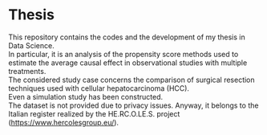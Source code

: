 # Thesis
This repository contains the codes and the development of my thesis in Data Science.  
In particular, it is an analysis of the propensity score methods used to estimate the average causal effect in observational studies with multiple treatments.  
The considered study case concerns the comparison of surgical resection techniques used with cellular hepatocarcinoma (HCC).  
Even a simulation study has been constructed.  
The dataset is not provided due to privacy issues. Anyway, it belongs to the Italian register realized by the HE.RC.O.LE.S. project (https://www.hercolesgroup.eu/).
